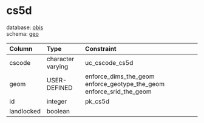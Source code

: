 # cs5d
database: [obis](../)  
schema: [geo](geo)  

|Column|Type|Constraint|
|:---|:---|:---|
|cscode|character varying|uc_cscode_cs5d |
|geom|USER-DEFINED|enforce_dims_the_geom enforce_geotype_the_geom enforce_srid_the_geom |
|id|integer|pk_cs5d |
|landlocked|boolean||
